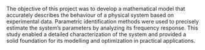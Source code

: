 The objective of this project was to develop a mathematical model that accurately describes the behaviour of a physical system based on experimental data. Parametric identification methods were used to precisely estimate the system’s parameters by analyzing its frequency response. This study enabled a detailed characterization of the system and provided a solid foundation for its modelling and optimization in practical applications.
